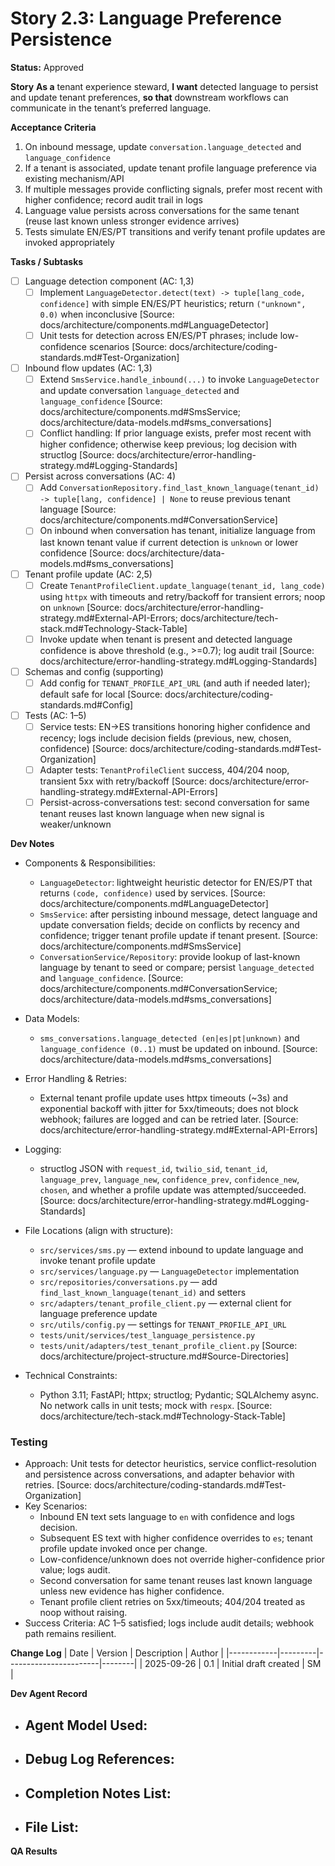 # Story 2.3: Language Preference Persistence

**Status:** Approved

**Story**
**As a** tenant experience steward,
**I want** detected language to persist and update tenant preferences,
**so that** downstream workflows can communicate in the tenant’s preferred language.

**Acceptance Criteria**
1. On inbound message, update `conversation.language_detected` and `language_confidence`
2. If a tenant is associated, update tenant profile language preference via existing mechanism/API
3. If multiple messages provide conflicting signals, prefer most recent with higher confidence; record audit trail in logs
4. Language value persists across conversations for the same tenant (reuse last known unless stronger evidence arrives)
5. Tests simulate EN/ES/PT transitions and verify tenant profile updates are invoked appropriately

**Tasks / Subtasks**
- [ ] Language detection component (AC: 1,3)
  - [ ] Implement `LanguageDetector.detect(text) -> tuple[lang_code, confidence]` with simple EN/ES/PT heuristics; return `("unknown", 0.0)` when inconclusive [Source: docs/architecture/components.md#LanguageDetector]
  - [ ] Unit tests for detection across EN/ES/PT phrases; include low-confidence scenarios [Source: docs/architecture/coding-standards.md#Test-Organization]
- [ ] Inbound flow updates (AC: 1,3)
  - [ ] Extend `SmsService.handle_inbound(...)` to invoke `LanguageDetector` and update conversation `language_detected` and `language_confidence` [Source: docs/architecture/components.md#SmsService; docs/architecture/data-models.md#sms_conversations]
  - [ ] Conflict handling: If prior language exists, prefer most recent with higher confidence; otherwise keep previous; log decision with structlog [Source: docs/architecture/error-handling-strategy.md#Logging-Standards]
- [ ] Persist across conversations (AC: 4)
  - [ ] Add `ConversationRepository.find_last_known_language(tenant_id) -> tuple[lang, confidence] | None` to reuse previous tenant language [Source: docs/architecture/components.md#ConversationService]
  - [ ] On inbound when conversation has tenant, initialize language from last known tenant value if current detection is `unknown` or lower confidence [Source: docs/architecture/data-models.md#sms_conversations]
- [ ] Tenant profile update (AC: 2,5)
  - [ ] Create `TenantProfileClient.update_language(tenant_id, lang_code)` using `httpx` with timeouts and retry/backoff for transient errors; noop on `unknown` [Source: docs/architecture/error-handling-strategy.md#External-API-Errors; docs/architecture/tech-stack.md#Technology-Stack-Table]
  - [ ] Invoke update when tenant is present and detected language confidence is above threshold (e.g., >=0.7); log audit trail [Source: docs/architecture/error-handling-strategy.md#Logging-Standards]
- [ ] Schemas and config (supporting)
  - [ ] Add config for `TENANT_PROFILE_API_URL` (and auth if needed later); default safe for local [Source: docs/architecture/coding-standards.md#Config]
- [ ] Tests (AC: 1–5)
  - [ ] Service tests: EN→ES transitions honoring higher confidence and recency; logs include decision fields (previous, new, chosen, confidence) [Source: docs/architecture/coding-standards.md#Test-Organization]
  - [ ] Adapter tests: `TenantProfileClient` success, 404/204 noop, transient 5xx with retry/backoff [Source: docs/architecture/error-handling-strategy.md#External-API-Errors]
  - [ ] Persist-across-conversations test: second conversation for same tenant reuses last known language when new signal is weaker/unknown

**Dev Notes**
- Components & Responsibilities:
  - `LanguageDetector`: lightweight heuristic detector for EN/ES/PT that returns `(code, confidence)` used by services. [Source: docs/architecture/components.md#LanguageDetector]
  - `SmsService`: after persisting inbound message, detect language and update conversation fields; decide on conflicts by recency and confidence; trigger tenant profile update if tenant present. [Source: docs/architecture/components.md#SmsService]
  - `ConversationService/Repository`: provide lookup of last-known language by tenant to seed or compare; persist `language_detected` and `language_confidence`. [Source: docs/architecture/components.md#ConversationService; docs/architecture/data-models.md#sms_conversations]

- Data Models:
  - `sms_conversations.language_detected (en|es|pt|unknown)` and `language_confidence (0..1)` must be updated on inbound. [Source: docs/architecture/data-models.md#sms_conversations]

- Error Handling & Retries:
  - External tenant profile update uses httpx timeouts (~3s) and exponential backoff with jitter for 5xx/timeouts; does not block webhook; failures are logged and can be retried later. [Source: docs/architecture/error-handling-strategy.md#External-API-Errors]

- Logging:
  - structlog JSON with `request_id`, `twilio_sid`, `tenant_id`, `language_prev`, `language_new`, `confidence_prev`, `confidence_new`, `chosen`, and whether a profile update was attempted/succeeded. [Source: docs/architecture/error-handling-strategy.md#Logging-Standards]

- File Locations (align with structure):
  - `src/services/sms.py` — extend inbound to update language and invoke tenant profile update
  - `src/services/language.py` — `LanguageDetector` implementation
  - `src/repositories/conversations.py` — add `find_last_known_language(tenant_id)` and setters
  - `src/adapters/tenant_profile_client.py` — external client for language preference update
  - `src/utils/config.py` — settings for `TENANT_PROFILE_API_URL`
  - `tests/unit/services/test_language_persistence.py`
  - `tests/unit/adapters/test_tenant_profile_client.py`
  [Source: docs/architecture/project-structure.md#Source-Directories]

- Technical Constraints:
  - Python 3.11; FastAPI; httpx; structlog; Pydantic; SQLAlchemy async. No network calls in unit tests; mock with `respx`. [Source: docs/architecture/tech-stack.md#Technology-Stack-Table]

### Testing
- Approach: Unit tests for detector heuristics, service conflict-resolution and persistence across conversations, and adapter behavior with retries. [Source: docs/architecture/coding-standards.md#Test-Organization]
- Key Scenarios:
  - Inbound EN text sets language to `en` with confidence and logs decision.
  - Subsequent ES text with higher confidence overrides to `es`; tenant profile update invoked once per change.
  - Low-confidence/unknown does not override higher-confidence prior value; logs audit.
  - Second conversation for same tenant reuses last known language unless new evidence has higher confidence.
  - Tenant profile client retries on 5xx/timeouts; 404/204 treated as noop without raising.
- Success Criteria: AC 1–5 satisfied; logs include audit details; webhook path remains resilient.

**Change Log**
| Date       | Version | Description           | Author |
|------------|---------|-----------------------|--------|
| 2025-09-26 | 0.1     | Initial draft created | SM     |

**Dev Agent Record**
- Agent Model Used:
  - 
- Debug Log References:
  - 
- Completion Notes List:
  - 
- File List:
  - 

**QA Results**

